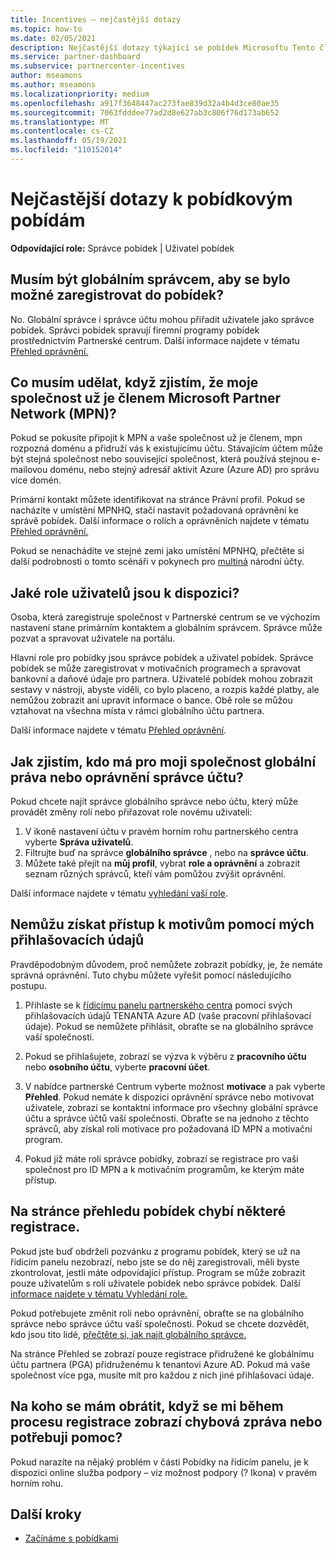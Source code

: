 ```yaml
---
title: Incentives – nejčastější dotazy
ms.topic: how-to
ms.date: 02/05/2021
description: Nejčastější dotazy týkající se pobídek Microsoftu Tento článek obsahuje otázky týkající se rolí uživatelů, způsobu registrace nebo co dělat s chybových zpráv.
ms.service: partner-dashboard
ms.subservice: partnercenter-incentives
author: mseamons
ms.author: mseamons
ms.localizationpriority: medium
ms.openlocfilehash: a917f3648447ac273fae839d32a4b4d3ce80ae35
ms.sourcegitcommit: 7063fdddee77ad2d8e627ab3c806f76d173ab652
ms.translationtype: MT
ms.contentlocale: cs-CZ
ms.lasthandoff: 05/19/2021
ms.locfileid: "110152014"
---
```

# <a name="frequently-asked-questions-on-incentives"></a>Nejčastější dotazy k pobídkovým pobídám

**Odpovídající role:** Správce pobídek | Uživatel pobídek

## <a name="do-i-need-to-be-the-global-admin-to-enroll-in-incentives"></a>Musím být globálním správcem, aby se bylo možné zaregistrovat do pobídek?

No. Globální správce i správce účtu mohou přiřadit uživatele jako správce pobídek. Správci pobídek spravují firemní programy pobídek prostřednictvím Partnerské centrum. Další informace najdete v tématu [Přehled oprávnění.](permissions-overview.md)

## <a name="what-do-i-need-to-do-if-i-find-my-company-is-already-a-member-of-the-microsoft-partner-network-mpn"></a>Co musím udělat, když zjistím, že moje společnost už je členem Microsoft Partner Network (MPN)?

Pokud se pokusíte připojit k MPN a vaše společnost už je členem, mpn rozpozná doménu a přidruží vás k existujícímu účtu. Stávajícím účtem může být stejná společnost nebo související společnost, která používá stejnou e-mailovou doménu, nebo stejný adresář aktivit Azure (Azure AD) pro správu více domén.

Primární kontakt můžete identifikovat na stránce Právní profil. Pokud se nacházíte v umístění MPNHQ, stačí nastavit požadovaná oprávnění ke správě pobídek. Další informace o rolích a oprávněních najdete v tématu [Přehled oprávnění.](permissions-overview.md)

Pokud se nenachádíte ve stejné zemi jako umístění MPNHQ, přečtěte si další podrobnosti o tomto scénáři v pokynech pro [multiná](https://support.microsoft.com/help/4515619/special-considerations-for-multi-national-partners-joining-the-microso) národní účty.

## <a name="what-user-roles-are-available"></a>Jaké role uživatelů jsou k dispozici?

Osoba, která zaregistruje společnost v Partnerské centrum se ve výchozím nastavení stane primárním kontaktem a globálním správcem. Správce může pozvat a spravovat uživatele na portálu.

Hlavní role pro pobídky jsou správce pobídek a uživatel pobídek. Správce pobídek se může zaregistrovat v motivačních programech a spravovat bankovní a daňové údaje pro partnera. Uživatelé pobídek mohou zobrazit sestavy v nástroji, abyste viděli, co bylo placeno, a rozpis každé platby, ale nemůžou zobrazit ani upravit informace o bance. Obě role se můžou vztahovat na všechna místa v rámci globálního účtu partnera.

Další informace najdete v tématu [Přehled oprávnění](permissions-overview.md).

## <a name="how-can-i-find-out-who-has-global-or-account-admin-rights-for-my-company"></a>Jak zjistím, kdo má pro moji společnost globální práva nebo oprávnění správce účtu?

Pokud chcete najít správce globálního správce nebo účtu, který může provádět změny rolí nebo přiřazovat role novému uživateli:

1. V ikoně nastavení účtu v pravém horním rohu partnerského centra vyberte **Správa uživatelů**.
2. Filtrujte buď na správce **globálního správce** , nebo na **správce účtu**.
3. Můžete také přejít na **můj profil**, vybrat **role a oprávnění** a zobrazit seznam různých správců, kteří vám pomůžou zvýšit oprávnění.
 
Další informace najdete v tématu [vyhledání vaší role](find-your-role.md).  

## <a name="i-cant-access-incentives-using-my-credentials"></a>Nemůžu získat přístup k motivům pomocí mých přihlašovacích údajů

Pravděpodobným důvodem, proč nemůžete zobrazit pobídky, je, že nemáte správná oprávnění. Tuto chybu můžete vyřešit pomocí následujícího postupu.

1. Přihlaste se k [řídicímu panelu partnerského centra](https://partner.microsoft.com/dashboard/) pomocí svých přihlašovacích údajů TENANTA Azure AD (vaše pracovní přihlašovací údaje). Pokud se nemůžete přihlásit, obraťte se na globálního správce vaší společnosti.

2. Pokud se přihlašujete, zobrazí se výzva k výběru z **pracovního účtu** nebo **osobního účtu**, vyberte **pracovní účet**.

3. V nabídce partnerské Centrum vyberte možnost **motivace** a pak vyberte **Přehled**. Pokud nemáte k dispozici oprávnění správce nebo motivovat uživatele, zobrazí se kontaktní informace pro všechny globální správce účtu a správce účtů vaší společnosti. Obraťte se na jednoho z těchto správců, aby získal roli motivace pro požadovaná ID MPN a motivační program.

4. Pokud již máte roli správce pobídky, zobrazí se registrace pro vaši společnost pro ID MPN a k motivačním programům, ke kterým máte přístup.

## <a name="some-enrollments-are-missing-from-the-incentives-overview-page"></a>Na stránce přehledu pobídek chybí některé registrace.

Pokud jste buď obdrželi pozvánku z programu pobídek, který se už na řídicím panelu nezobrazí, nebo jste se do něj zaregistrovali, měli byste zkontrolovat, jestli máte odpovídající přístup. Program se může zobrazit pouze uživatelům s rolí uživatele pobídek nebo správce pobídek. Další [informace najdete v tématu Vyhledání role.](./find-your-role.md)

Pokud potřebujete změnit roli nebo oprávnění, obraťte se na globálního správce nebo správce účtu vaší společnosti. Pokud se chcete dozvědět, kdo jsou tito lidé, [přečtěte si, jak najít globálního správce.](./find-your-role.md#find-your-global-admin)

Na stránce Přehled se zobrazí pouze registrace přidružené ke globálnímu účtu partnera (PGA) přidruženému k tenantovi Azure AD. Pokud má vaše společnost více pga, musíte mít pro každou z nich jiné přihlašovací údaje.

## <a name="who-should-i-contact-if-i-get-an-error-message-or-need-help-during-the-enrollment-process"></a>Na koho se mám obrátit, když se mi během procesu registrace zobrazí chybová zpráva nebo potřebuji pomoc?

Pokud narazíte na nějaký problém v části Pobídky na řídicím panelu, je k dispozici online služba podpory – viz možnost podpory (? Ikona) v pravém horním rohu.

## <a name="next-steps"></a>Další kroky

- [Začínáme s pobídkami](incentives-get-started-intro.md)